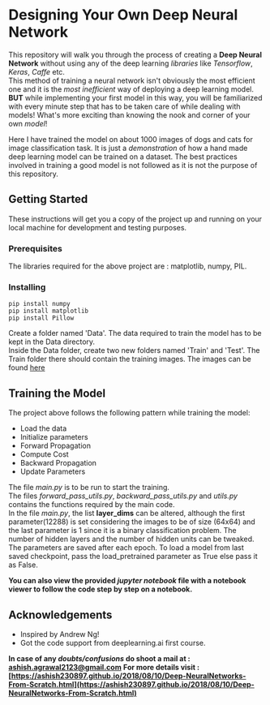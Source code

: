 # Designing Your Own Deep Neural Network
This repository will walk you through the process of creating a **Deep Neural Network** without using any of the deep learning *libraries* like *Tensorflow*, *Keras*, *Caffe* etc.  
This method of training a neural network isn't obviously the most efficient one and it is the *most inefficient* way of deploying a deep learning model.  
**BUT** while implementing your first model in this way, you will be familiarized with every minute step that has to be taken care of while dealing with models! What's more exciting than knowing the nook and corner of your own *model*!  
                                                                                               
Here I have trained the model on about 1000 images of dogs and cats for image classification task. It is just a *demonstration* of how a hand made deep learning model can be trained on a dataset. The best practices involved in training a good model is not followed as it is not the purpose of this repository.
                                                                                                          
                                                                                                   
## Getting Started
These instructions will get you a copy of the project up and running on your local machine for development and testing purposes. 
                                                             
                                                                       
### Prerequisites
The libraries required for the above project are : matplotlib, numpy, PIL.  
                                                                          
                                                             
### Installing 
```
pip install numpy  
pip install matplotlib  
pip install Pillow
```  
Create a folder named 'Data'. The data required to train the model has to be kept in the Data directory.  
Inside the Data folder, create two new folders named 'Train' and 'Test'.
The Train folder there should contain the training images. The images can be found [here](https://www.kaggle.com/c/dogs-vs-cats)
                                                                   
                                                   
## Training the Model
The project above follows the following pattern while training the model:  
* Load the data
* Initialize parameters
* Forward Propagation
* Compute Cost
* Backward Propagation
* Update Parameters  
                           
The file *main.py* is to be run to start the training.  
The files *forward_pass_utils.py*, *backward_pass_utils.py* and *utils.py* contains the functions required by the main code.  
In the file *main.py*, the list **layer_dims** can be altered, although the first parameter(12288) is set considering the images to be of size (64x64) and the last parameter is 1 since it is a binary classification problem. The number of hidden layers and the number of hidden units can be tweaked.  
The parameters are saved after each epoch. To load a model from last saved checkpoint, pass the load_pretrained parameter as True else pass it as False.  
                                                             
**You can also view the provided *jupyter notebook* file with a notebook viewer to follow the code step by step on a notebook.**  


## Acknowledgements
* Inspired by Andrew Ng!
* Got the code support from deeplearning.ai first course.

**In case of any *doubts/confusions* do shoot a mail at : ashish.agrawal2123@gmail.com**
**For more details visit : [https://ashish230897.github.io/2018/08/10/Deep-NeuralNetworks-From-Scratch.html](https://ashish230897.github.io/2018/08/10/Deep-NeuralNetworks-From-Scratch.html)**

